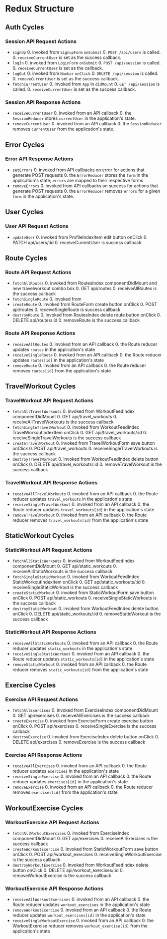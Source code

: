 # Redux Structure

## Auth Cycles

### Session API Request Actions

* `signUp`
  0. invoked from `SignupForm` `onSubmit`
  0. `POST /api/users` is called.
  0. `receiveCurrentUser` is set as the success callback.
* `logIn`
  0. invoked from `LoginForm` `onSubmit`
  0. `POST /api/session` is called.
  0. `receiveCurrentUser` is set as the callback.
* `logOut`
  0. invoked from `Navbar` `onClick`
  0. `DELETE /api/session` is called.
  0. `removeCurrentUser` is set as the success callback.
* `fetchCurrentUser`
  0. invoked from `App` in `didMount`
  0. `GET /api/session` is called.
  0. `receiveCurrentUser` is set as the success callback.

### Session API Response Actions

* `receiveCurrentUser`
  0. invoked from an API callback
  0. the `SessionReducer` stores `currentUser` in the application's state.
* `removeCurrentUser`
  0. invoked from an API callback
  0. the `SessionReducer` removes `currentUser` from the application's state.

## Error Cycles

### Error API Response Actions
* `setErrors`
  0. invoked from API callbacks on error for actions that generate POST requests
  0. the `ErrorReducer` stores the `form` in the application's state; `errors` are mapped to their respective forms
* `removeErrors`
  0. invoked from API callbacks on success for actions that generate POST requests
  0. the `ErrorReducer` removes `errors` for a given `form` in the application's state.

## User Cycles

### User API Request Actions
  * `updateUser`
    0. invoked from ProfileIndexItem edit button onClick
    0. PATCH api/users/:id
    0. receiveCurrentUser is success callback

## Route Cycles

### Route API Request Actions
* `fetchAllRoutes`
  0. invoked from RoutesIndex componentDidMount and new travelworkout combo box
  0. GET api/routes
  0. receiveAllRoutes is the success callback
* `fetchSingleRoute`
  0. invoked from 
* `createRoute`
  0. invoked from RouteForm create button onClick
  0. POST api/routes
  0. receiveSingleRoute is success callback
* `destroyRoute`
  0. invoked from RoutesIndex delete route button onClick
  0. DELETE api/routes/:id
  0. removeRoute is the success callback

### Route API Response Actions
* `receiveAllRoutes`
  0. invoked from an API callback
  0. the Route reducer updates `routes` in the application's state
* `receiveSingleRoute`
  0. invoked from an API callback
  0. the Route reducer updates `routes[id]` in the application's state
* `removeRoute`
  0. invoked from an API callback
  0. the Route reducer removes `routes[id]` from the application's state

## TravelWorkout Cycles

### TravelWorkout API Request Actions
* `fetchAllTravelWorkouts`
  0. invoked from WorkoutFeedIndex componentDidMount
  0. GET api/travel_workouts
  0. receiveAllTravelWorkouts is the success callback
* `fetchSingleTravelWorkout`
  0. invoked from WorkoutFeedIndex TravelWorkoutIndexItem onClick
  0. GET api/travel_workouts/:id
  0. receiveSingleTravelWorkouts is the success callback
* `createTravelWorkout`
  0. invoked from TravelWorkoutForm save button onClick
  0. POST api/travel_workouts
  0. receiveSingleTravelWorkouts is the success callback
* `destroyTravelWorkout`
  0. invoked from WorkoutFeedIndex delete button onClick
  0. DELETE api/travel_workouts/:id
  0. removeTravelWorkout is the success callback

### TravelWorkout API Response Actions
* `receiveAllTravelWorkouts`
  0. invoked from an API callback
  0. the Route reducer updates `travel_workouts` in the application's state
* `receiveSingleTravelWorkout`
  0. invoked from an API callback
  0. the Route reducer updates `travel_workouts[id]` in the application's state
* `removeTravelWorkout`
  0. invoked from an API callback
  0. the Route reducer removes `travel_workouts[id]` from the application's state

## StaticWorkout Cycles

### StaticWorkout API Request Actions
* `fetchAllStaticWorkouts`
  0. invoked from WorkoutFeedIndex componentDidMount
  0. GET api/static_workouts
  0. receiveAllStaticWorkouts is the success callback
* `fetchSingleStaticWorkout`
  0. invoked from WorkoutFeedIndex StaticWorkoutIndexItem onClick
  0. GET api/static_workouts/:id
  0. receiveSingleStaticWorkout is the success callback
* `createStaticWorkout`
  0. invoked from StaticWorkoutForm save button onClick
  0. POST api/static_workouts
  0. receiveSingleStaticWorkouts is the success callback
* `destroyStaticWorkout`
  0. invoked from WorkoutFeedIndex delete button onClick
  0. DELETE api/static_workouts/:id
  0. removeStaticWorkout is the success callback

### StaticWorkout API Response Actions
* `receiveAllStaticWorkouts`
  0. invoked from an API callback
  0. the Route reducer updates `static_workouts` in the application's state
* `receiveSingleStaticWorkout`
  0. invoked from an API callback
  0. the Route reducer updates `static_workouts[id]` in the application's state
* `removeStaticWorkout`
  0. invoked from an API callback
  0. the Route reducer removes `static_workouts[id]` from the application's state

## Exercise Cycles

### Exercise API Request Actions
* `fetchAllExercises`
  0. invoked from ExerciseIndex componentDidMount
  0. GET api/exercises
  0. receiveAllExercises is the success callback
* `createExercise`
  0. invoked from ExerciseForm create exercise button onClick
  0. POST api/exercises
  0. receiveSingleExercise is the success callback
* `destroyExercise`
  0. invoked from ExerciseIndex delete button onClick
  0. DELETE api/exercises
  0. removeExercise is the success callback

### Exercise API Response Actions
* `receiveAllExercises`
  0. invoked from an API callback
  0. the Route reducer updates `exercises` in the application's state
* `receiveSingleExercise`
  0. invoked from an API callback
  0. the Route reducer updates `exercises[id]` in the application's state
* `removeExercise`
  0. invoked from an API callback
  0. the Route reducer removes `exercises[id]` from the application's state

## WorkoutExercise Cycles

### WorkoutExercise API Request Actions
* `fetchAllWorkoutExercises`
  0. invoked from ExerciseIndex componentDidMount
  0. GET api/exercises
  0. receiveAllExercises is the success callback
* `createWorkoutExercise`
  0. invoked from StaticWorkoutForm save button onClick
  0. POST api/workout_exercises
  0. receiveSingleWorkoutExercise is the success callback
* `destroyWorkoutExercise`
  0. invoked from WorkoutFeedIndex delete button onClick
  0. DELETE api/workout_exercises/:id
  0. removeWorkoutExercise is the success callback

### WorkoutExercise API Response Actions
* `receiveAllWorkoutExercises`
  0. invoked from an API callback
  0. the Route reducer updates `workout_exercises` in the application's state
* `removeWorkoutExercise`
  0. invoked from an API callback
  0. the Route reducer updates `workout_exercises[id]` in the application's state
* `receiveSingleWorkoutExercise`
  0. invoked from an API callback
  0. the WorkoutExercise reducer removes `workout_exercise[id]` from the application's state

